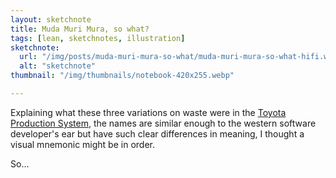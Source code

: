 ```yaml
---
layout: sketchnote
title: Muda Muri Mura, so what?
tags: [lean, sketchnotes, illustration]
sketchnote:
  url: "/img/posts/muda-muri-mura-so-what/muda-muri-mura-so-what-hifi.webp"
  alt: "sketchnote"
thumbnail: "/img/thumbnails/notebook-420x255.webp"

---
```


Explaining what these three variations on waste were in the <a href="http://en.wikipedia.org/wiki/Toyota_Production_System">Toyota
Production System</a>, the names are similar enough to the western software developer's ear but have
such clear differences in meaning, I thought a visual mnemonic might be in order.

So...

